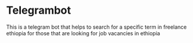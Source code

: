 # Telegrambot
This is a telegram bot that helps to search for a specific term in freelance ethiopia for those that are looking for job vacancies in ethiopia
